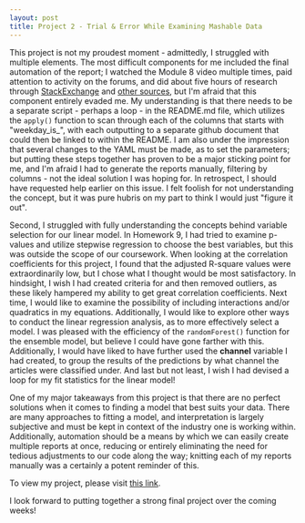 ```yaml
---
layout: post
title: Project 2 - Trial & Error While Examining Mashable Data
---
```


This project is not my proudest moment - admittedly, I struggled with multiple elements. The most difficult components for me included the final automation of the report; I watched the Module 8 video multiple times, paid attention to activity on the forums, and did about five hours of research through [StackExchange](https://stackoverflow.com/questions/30422008/r-knitr-pdf-is-there-a-posssibility-to-automatically-save-pdf-reports-generate/30512430#30512430) and [other sources](https://bookdown.org/yihui/rmarkdown/params-knit.html#knit-with-custom-parameters), but I'm afraid that this component entirely evaded me. My understanding is that there needs to be a separate script - perhaps a loop - in the README.md file, which utilizes the `apply()` function to scan through each of the columns that starts with "weekday_is_", with each outputting to a separate github document that could then be linked to within the README. I am also under the impression that several changes to the YAML must be made, as to set the parameters; but putting these steps together has proven to be a major sticking point for me, and I'm afraid I had to generate the reports manually, filtering by columns - not the ideal solution I was hoping for. In retrospect, I should have requested help earlier on this issue. I felt foolish for not understanding the concept, but it was pure hubris on my part to think I would just "figure it out". 

Second, I struggled with fully understanding the concepts behind variable selection for our linear model. In Homework 9, I had tried to examine p-values and utilize stepwise regression to choose the best variables, but this was outside the scope of our coursework. When looking at the correlation coefficients for this project, I found that the adjusted R-square values were extraordinarily low, but I chose what I thought would be most satisfactory. In hindsight, I wish I had created criteria for and then removed outliers, as these likely hampered my ability to get great correlation coefficients. Next time, I would like to examine the possibility of including interactions and/or quadratics in my equations. Additionally, I would like to explore other ways to conduct the linear regression analysis, as to more effectively select a model. I was pleased with the efficiency of the `randomForest()` function for the ensemble model, but believe I could have gone farther with this. Additionally, I would have liked to have further used the **channel** variable I had created, to group the results of the predictions by what channel the articles were classified under. And last but not least, I wish I had devised a loop for my fit statistics for the linear model! 

One of my major takeaways from this project is that there are no perfect solutions when it comes to finding a model that best suits your data. There are many approaches to fitting a model, and interpretation is largely subjective and must be kept in context of the industry one is working within. Additionally, automation should be a means by which we can easily create multiple reports at once, reducing or entirely eliminating the need for tedious adjustments to our code along the way; knitting each of my reports manually was a certainly a potent reminder of this.

To view my project, please visit [this link](https://cmheubus.github.io/Project-2/).

I look forward to putting together a strong final project over the coming weeks!
